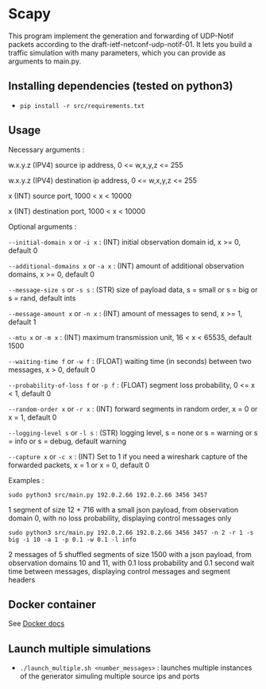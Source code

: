 # Scapy

This program implement the generation and forwarding of UDP-Notif packets according to the draft-ietf-netconf-udp-notif-01. It lets you build a traffic simulation with many parameters, which you can provide as arguments to main.py.

## Installing dependencies (tested on python3)
- `pip install -r src/requirements.txt`

## Usage
Necessary arguments :

w.x.y.z (IPV4) source ip address, 0 <= w,x,y,z <= 255

w.x.y.z (IPV4) destination ip address, 0 <= w,x,y,z <= 255

x (INT) source port, 1000 < x < 10000

x (INT) destination port, 1000 < x < 10000


Optional arguments :

`--initial-domain x` or `-i x` : (INT) initial observation domain id, x >= 0, default 0

`--additional-domains x` or `-a x` : (INT) amount of additional observation domains, x >= 0, default 0

`--message-size s` or `-s s` : (STR) size of payload data, s = small or s = big or s = rand, default ints

`--message-amount x` or `-n x` : (INT) amount of messages to send, x >= 1, default 1

`--mtu x` or `-m x` : (INT) maximum transmission unit, 16 < x < 65535, default 1500

`--waiting-time f` or `-w f` : (FLOAT) waiting time (in seconds) between two messages, x > 0, default 0

`--probability-of-loss f` or `-p f` : (FLOAT) segment loss probability, 0 <= x < 1, default 0

`--random-order x` or `-r x` : (INT) forward segments in random order, x = 0 or x = 1, default 0

`--logging-level s` or `-l s` : (STR) logging level, s = none or s = warning or s = info or s = debug, default warning

`--capture x` or `-c x` : (INT) Set to 1 if you need a wireshark capture of the forwarded packets, x = 1 or x = 0, default 0

Examples :

`sudo python3 src/main.py 192.0.2.66 192.0.2.66 3456 3457`

1 segment of size 12 + 716 with a small json payload, from observation domain 0, with no loss probability, displaying control messages only

`sudo python3 src/main.py 192.0.2.66 192.0.2.66 3456 3457 -n 2 -r 1 -s big -i 10 -a 1 -p 0.1 -w 0.1 -l info`

2 messages of 5 shuffled segments of size 1500 with a json payload, from observation domains 10 and 11, with 0.1 loss probability and 0.1 second wait time between messages, displaying control messages and segment headers

## Docker container
See [Docker docs](docker)

## Launch multiple simulations
- `./launch_multiple.sh <number_messages>` : launches multiple instances of the generator simuling multiple source ips and ports

